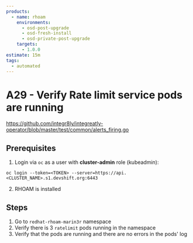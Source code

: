 ```yaml
---
products:
  - name: rhoam
    environments:
      - osd-post-upgrade
      - osd-fresh-install
      - osd-private-post-upgrade
    targets:
      - 1.0.0
estimate: 15m
tags:
  - automated
---
```


# A29 - Verify Rate limit service pods are running

https://github.com/integr8ly/integreatly-operator/blob/master/test/common/alerts_firing.go

## Prerequisites

1. Login via `oc` as a user with **cluster-admin** role (kubeadmin):

```
oc login --token=<TOKEN> --server=https://api.<CLUSTER_NAME>.s1.devshift.org:6443
```

2. RHOAM is installed

## Steps

1. Go to `redhat-rhoam-marin3r` namespace
2. Verify there is 3 `ratelimit` pods running in the namespace
3. Verify that the pods are running and there are no errors in the pods' log
